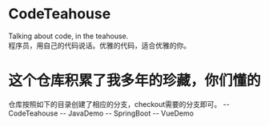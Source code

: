 # CodeTeahouse
Talking about code, in the teahouse.  
程序员，用自己的代码说话。优雅的代码，适合优雅的你。

# 这个仓库积累了我多年的珍藏，你们懂的
仓库按照如下的目录创建了相应的分支，checkout需要的分支即可。
-- CodeTeahouse
   -- JavaDemo
   -- SpringBoot
   -- VueDemo
